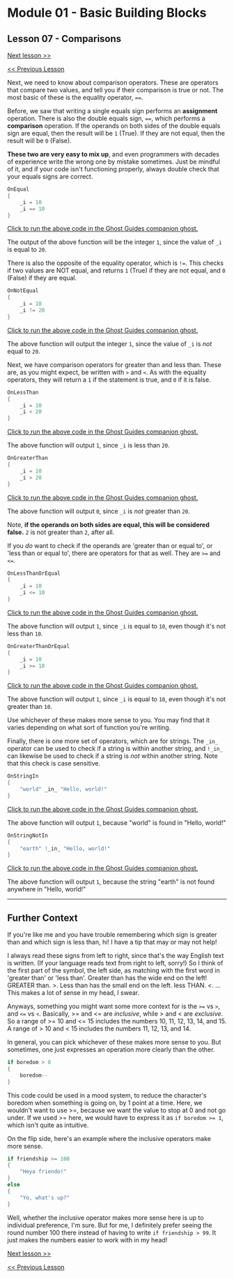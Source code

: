# Module 01 - Basic Building Blocks

## Lesson 07 - Comparisons

[Next lesson >>](../module_01_basic_building_blocks/08_logical_operators.md)

[<< Previous Lesson](../module_01_basic_building_blocks/06_order_of_operations.md)

Next, we need to know about comparison operators. These are operators that compare two values, and tell you if their comparison is true or not. The most basic of these is the equality operator, `==`.

Before, we saw that writing a single equals sign performs an **assignment** operation. There is also the double equals sign, `==`, which performs a **comparison** operation. If the operands on both sides of the double equals sign are equal, then the result will be `1` (True). If they are not equal, then the result will be `0` (False).

**These two are very easy to mix up**, and even programmers with decades of experience write the wrong one by mistake sometimes. Just be mindful of it, and if your code isn't functioning properly, always double check that your equals signs are correct.

```c
OnEqual
{
	_i = 10
	_i == 10
}
```

[Click to run the above code in the Ghost Guides companion ghost.](https://zichqec.github.io/YAYA_Fundamentals/jump.html?url=x-ukagaka-link%3Atype%3Devent%26ghost%3DGhost%20Guides%26info%3DOnExample.M1.L7.Equal)

The output of the above function will be the integer `1`, since the value of `_i` is equal to `20`.

There is also the opposite of the equality operator, which is `!=`. This checks if two values are NOT equal, and returns `1` (True) if they are not equal, and `0` (False) if they are equal.

```c
OnNotEqual
{
	_i = 10
	_i != 20
}
```

[Click to run the above code in the Ghost Guides companion ghost.](https://zichqec.github.io/YAYA_Fundamentals/jump.html?url=x-ukagaka-link%3Atype%3Devent%26ghost%3DGhost%20Guides%26info%3DOnExample.M1.L7.NotEqual)

The above function will output the integer `1`, since the value of `_i` is *not* equal to `20`.

Next, we have comparison operators for greater than and less than. These are, as you might expect, be written with `>` and `<`. As with the equality operators, they will return a `1` if the statement is true, and `0` if it is false.

```c
OnLessThan
{
	_i = 10
	_i < 20
}
```

[Click to run the above code in the Ghost Guides companion ghost.](https://zichqec.github.io/YAYA_Fundamentals/jump.html?url=x-ukagaka-link%3Atype%3Devent%26ghost%3DGhost%20Guides%26info%3DOnExample.M1.L7.LessThan)

The above function will output `1`, since `_i` is less than `20`.

```c
OnGreaterThan
{
	_i = 10
	_i > 20
}
```

[Click to run the above code in the Ghost Guides companion ghost.](https://zichqec.github.io/YAYA_Fundamentals/jump.html?url=x-ukagaka-link%3Atype%3Devent%26ghost%3DGhost%20Guides%26info%3DOnExample.M1.L7.GreaterThan)

The above function will output `0`, since `_i` is *not* greater than `20`.

Note, **if the operands on both sides are equal, this will be considered false.** `2` is not greater than `2`, after all.

If you _do_ want to check if the operands are 'greater than or equal to', or 'less than or equal to', there are operators for that as well. They are `>=` and `<=`.

```c
OnLessThanOrEqual
{
	_i = 10
	_i <= 10
}
```

[Click to run the above code in the Ghost Guides companion ghost.](https://zichqec.github.io/YAYA_Fundamentals/jump.html?url=x-ukagaka-link%3Atype%3Devent%26ghost%3DGhost%20Guides%26info%3DOnExample.M1.L7.LessThanOrEqual)

The above function will output `1`, since `_i` is equal to `10`, even though it's not less than `10`.

```c
OnGreaterThanOrEqual
{
	_i = 10
	_i >= 10
}
```

[Click to run the above code in the Ghost Guides companion ghost.](https://zichqec.github.io/YAYA_Fundamentals/jump.html?url=x-ukagaka-link%3Atype%3Devent%26ghost%3DGhost%20Guides%26info%3DOnExample.M1.L7.GreaterThanOrEqual)

The above function will output `1`, since `_i` is equal to `10`, even though it's not greater than `10`.

Use whichever of these makes more sense to you. You may find that it varies depending on what sort of function you're writing.


Finally, there is one more set of operators, which are for strings. The `_in_` operator can be used to check if a string is within another string, and `!_in_` can likewise be used to check if a string is *not* within another string. Note that this check is case sensitive.

```c
OnStringIn
{
	"world" _in_ "Hello, world!"
}
```

[Click to run the above code in the Ghost Guides companion ghost.](https://zichqec.github.io/YAYA_Fundamentals/jump.html?url=x-ukagaka-link%3Atype%3Devent%26ghost%3DGhost%20Guides%26info%3DOnExample.M1.L7.StringIn)

The above function will output `1`, because "world" is found in "Hello, world!"

```c
OnStringNotIn
{
	"earth" !_in_ "Hello, world!"
}
```

[Click to run the above code in the Ghost Guides companion ghost.](https://zichqec.github.io/YAYA_Fundamentals/jump.html?url=x-ukagaka-link%3Atype%3Devent%26ghost%3DGhost%20Guides%26info%3DOnExample.M1.L7.StringNotIn)

The above function will output `1`, because the string "earth" is not found anywhere in "Hello, world!"

---

## Further Context

If you're like me and you have trouble remembering which sign is greater than and which sign is less than, hi! I have a tip that may or may not help!

I always read these signs from left to right, since that's the way English text is written. (If your language reads text from right to left, sorry!) So I think of the first part of the symbol, the left side, as matching with the first word in 'greater than' or 'less than'. Greater than has the wide end on the left! GREATER than. >. Less than has the small end on the left. less THAN. <. ... This makes a lot of sense in my head, I swear.

Anyways, something you might want some more context for is the `>=` vs `>`, and `<=` vs `<`. Basically, >= and <= are *inclusive*, while > and < are *exclusive*. So a range of >= 10 and <= 15 includes the numbers 10, 11, 12, 13, 14, and 15. A range of > 10 and < 15 includes the numbers 11, 12, 13, and 14.

In general, you can pick whichever of these makes more sense to you. But sometimes, one just expresses an operation more clearly than the other.

```c
if boredom > 0
{
	boredom--
}
```

This code could be used in a mood system, to reduce the character's boredom when something is going on, by 1 point at a time. Here, we wouldn't want to use >=, because we want the value to stop at 0 and not go under. If we used >= here, we would have to express it as `if boredom >= 1`, which isn't quite as intuitive.

On the flip side, here's an example where the inclusive operators make more sense.

```c
if friendship >= 100
{
	"Heya friendo!"
}
else
{
	"Yo, what's up?"
}
```

Well, whether the inclusive operator makes more sense here is up to individual preference, I'm sure. But for me, I definitely prefer seeing the round number 100 there instead of having to write `if friendship > 99`. It just makes the numbers easier to work with in my head!

[Next lesson >>](../module_01_basic_building_blocks/08_logical_operators.md)

[<< Previous Lesson](../module_01_basic_building_blocks/06_order_of_operations.md)
